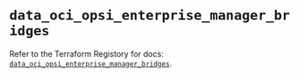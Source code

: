 # `data_oci_opsi_enterprise_manager_bridges`

Refer to the Terraform Registory for docs: [`data_oci_opsi_enterprise_manager_bridges`](https://registry.terraform.io/providers/oracle/oci/6.18.0/docs/data-sources/opsi_enterprise_manager_bridges).
